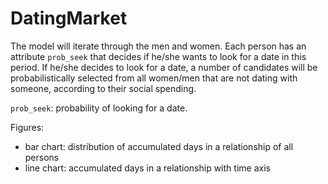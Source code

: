 # DatingMarket

The model will iterate through the men and women. 
Each person has an attribute `prob_seek` that decides if he/she wants to look for a date in this period.
If he/she decides to look for a date, 
a number of candidates will be probabilistically selected from all women/men that are not dating with someone,
according to their social spending.

`prob_seek`: probability of looking for a date.

Figures:

* bar chart: distribution of accumulated days in a relationship of all persons
* line chart: accumulated days in a relationship with time axis


